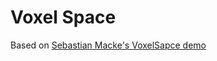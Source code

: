 # Voxel Space

Based on [Sebastian Macke's VoxelSapce demo](https://github.com/s-macke/VoxelSpace)


